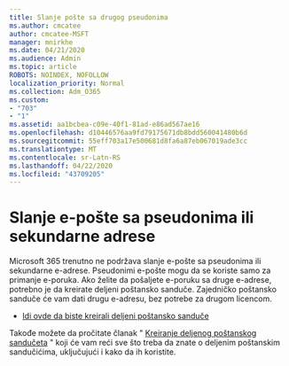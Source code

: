 ```yaml
---
title: Slanje pošte sa drugog pseudonima
ms.author: cmcatee
author: cmcatee-MSFT
manager: mnirkhe
ms.date: 04/21/2020
ms.audience: Admin
ms.topic: article
ROBOTS: NOINDEX, NOFOLLOW
localization_priority: Normal
ms.collection: Adm_O365
ms.custom:
- "703"
- "1"
ms.assetid: aa1bcbea-c09e-40f1-81ad-e86ad567ae16
ms.openlocfilehash: d10446576aa9fd79175671db8bdd560041480b6d
ms.sourcegitcommit: 55eff703a17e500681d8fa6a87eb067019ade3cc
ms.translationtype: MT
ms.contentlocale: sr-Latn-RS
ms.lasthandoff: 04/22/2020
ms.locfileid: "43709205"
---
```

# <a name="send-email-from-an-alias-or-secondary-address"></a>Slanje e-pošte sa pseudonima ili sekundarne adrese

Microsoft 365 trenutno ne podržava slanje e-pošte sa pseudonima ili sekundarne e-adrese. Pseudonimi e-pošte mogu da se koriste samo za primanje e-poruka. Ako želite da pošaljete e-poruku sa druge e-adrese, potrebno je da kreirate deljeni poštansko sanduče. Zajedničko poštansko sanduče će vam dati drugu e-adresu, bez potrebe za drugom licencom.
  
- [Idi ovde da biste kreirali deljeni poštansko sanduče](https://portal.office.com/AdminPortal/Home#/AssistedGuide/addemailoptions)

Takođe možete da pročitate članak " [Kreiranje deljenog poštanskog sandučeta](https://docs.microsoft.com/office365/admin/email/create-a-shared-mailbox) " koji će vam reći sve što treba da znate o deljenim poštanskim sandučićima, uključujući i kako da ih koristite.